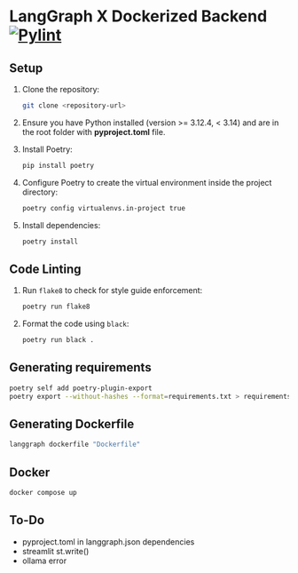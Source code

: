 # LangGraph X Dockerized Backend  [![Pylint](https://github.com/thapar25/langgraph-docker/actions/workflows/pylint.yml/badge.svg?branch=main)](https://github.com/thapar25/langgraph-docker/actions/workflows/pylint.yml)
## Setup

1. Clone the repository:
   ```bash
   git clone <repository-url>
   ```

2. Ensure you have Python installed (version >= 3.12.4, < 3.14) and are in the root folder with **pyproject.toml** file.

3. Install Poetry:
   ```bash
   pip install poetry
   ```

4. Configure Poetry to create the virtual environment inside the project directory:
   ```bash
   poetry config virtualenvs.in-project true
   ```

5. Install dependencies:
   ```bash
   poetry install
   ```



## Code Linting

1. Run `flake8` to check for style guide enforcement:
   ```bash
   poetry run flake8
   ```

2. Format the code using `black`:
   ```bash
   poetry run black .
   ```

## Generating requirements

```bash
poetry self add poetry-plugin-export
poetry export --without-hashes --format=requirements.txt > requirements.txt
```

## Generating Dockerfile

```bash
langgraph dockerfile "Dockerfile"
```

## Docker
<!-- 
```bash
docker build --pull --rm -f "Dockerfile" -t "langgraphdocker:latest" "." 
```
-->

```bash
docker compose up
```

## To-Do
 
- pyproject.toml in langgraph.json dependencies
- streamlit st.write()
- ollama error
